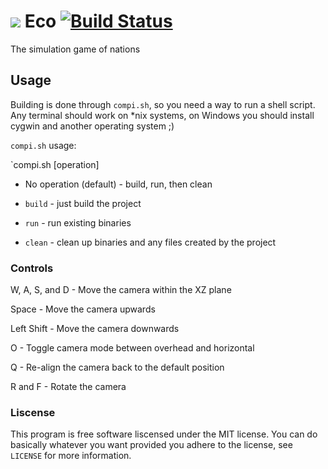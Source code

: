 # ![](http://i.imgur.com/jhtR6dA.png) Eco [![Build Status](https://travis-ci.org/EcoGame/eco.svg?branch=master)](https://travis-ci.org/EcoGame/eco)
The simulation game of nations

## Usage

Building is done through `compi.sh`, so you need a way to run a shell
script. Any terminal should work on \*nix systems, on Windows you
should install cygwin and another operating system ;)

`compi.sh` usage:

`compi.sh [operation]

* No operation (default) - build, run, then clean

* `build` - just build the project

* `run` - run existing binaries

* `clean` - clean up binaries and any files created by the project

### Controls

W, A, S, and D - Move the camera within the XZ plane

Space - Move the camera upwards

Left Shift - Move the camera downwards

O - Toggle camera mode between overhead and horizontal 

Q - Re-align the camera back to the default position

R and F - Rotate the camera

### Liscense

This program is free software liscensed under the MIT license. You can
do basically whatever you want provided you adhere to the license, see
`LICENSE` for more information.

